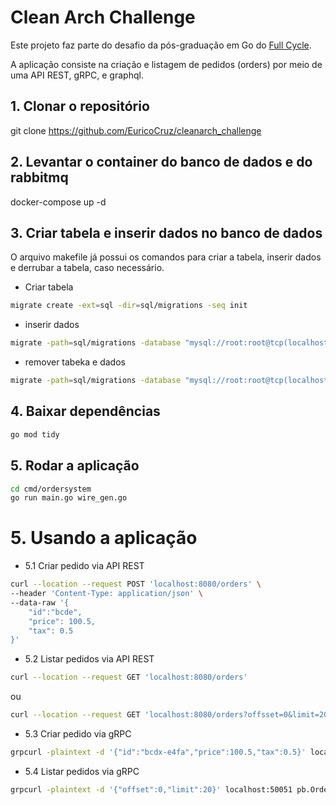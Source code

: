 # Clean Arch Challenge

Este projeto faz parte do desafio da pós-graduação em Go do [Full Cycle](https://www.fullcycle.com.br/).

A aplicação consiste na criação e listagem de pedidos (orders) por meio de uma API REST, gRPC, e graphql. 

## 1. Clonar o repositório
git clone https://github.com/EuricoCruz/cleanarch_challenge

## 2. Levantar o container do banco de dados e do rabbitmq
docker-compose up -d

## 3. Criar tabela e inserir dados no banco de dados
O arquivo makefile já possui os comandos para criar a tabela, inserir dados e derrubar a tabela, caso necessário.

- Criar tabela
```bash
migrate create -ext=sql -dir=sql/migrations -seq init
```

- inserir dados
```bash
migrate -path=sql/migrations -database "mysql://root:root@tcp(localhost:3306)/orders" -verbose up
```

- remover tabeka e dados
```bash
migrate -path=sql/migrations -database "mysql://root:root@tcp(localhost:3306)/orders" -verbose down
```


## 4. Baixar dependências
```bash
go mod tidy
````

## 5. Rodar a aplicação
```bash 
cd cmd/ordersystem 
go run main.go wire_gen.go 
```

# 5. Usando a aplicação

- 5.1 Criar pedido via API REST
```bash
curl --location --request POST 'localhost:8080/orders' \
--header 'Content-Type: application/json' \
--data-raw '{
    "id":"bcde",
    "price": 100.5,
    "tax": 0.5
}'
```

- 5.2 Listar pedidos via API REST
```bash
curl --location --request GET 'localhost:8080/orders'
``` 

ou 

```bash
curl --location --request GET 'localhost:8080/orders?offsset=0&limit=20'
```

- 5.3 Criar pedido via gRPC
```bash
grpcurl -plaintext -d '{"id":"bcdx-e4fa","price":100.5,"tax":0.5}' localhost:50051 pb.OrderService/CreateOrder
``` 

- 5.4 Listar pedidos via gRPC
```bash
grpcurl -plaintext -d '{"offset":0,"limit":20}' localhost:50051 pb.OrderService/ListOrders
``` 

